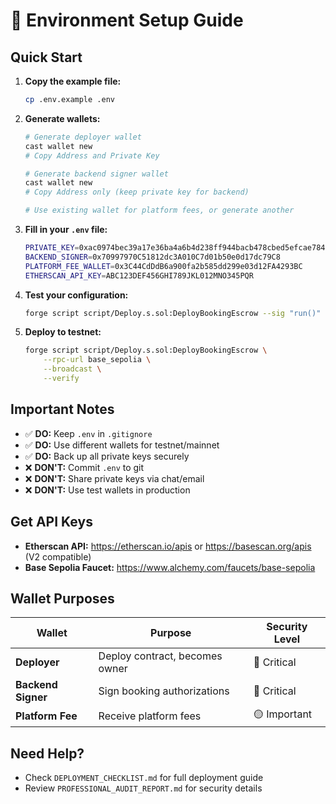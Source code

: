 # 🔧 Environment Setup Guide

## Quick Start

1. **Copy the example file:**
   ```bash
   cp .env.example .env
   ```

2. **Generate wallets:**
   ```bash
   # Generate deployer wallet
   cast wallet new
   # Copy Address and Private Key

   # Generate backend signer wallet  
   cast wallet new
   # Copy Address only (keep private key for backend)

   # Use existing wallet for platform fees, or generate another
   ```

3. **Fill in your `.env` file:**
   ```bash
   PRIVATE_KEY=0xac0974bec39a17e36ba4a6b4d238ff944bacb478cbed5efcae784d7bf4f2ff80
   BACKEND_SIGNER=0x70997970C51812dc3A010C7d01b50e0d17dc79C8
   PLATFORM_FEE_WALLET=0x3C44CdDdB6a900fa2b585dd299e03d12FA4293BC
   ETHERSCAN_API_KEY=ABC123DEF456GHI789JKL012MNO345PQR
   ```

4. **Test your configuration:**
   ```bash
   forge script script/Deploy.s.sol:DeployBookingEscrow --sig "run()" -vv
   ```

5. **Deploy to testnet:**
   ```bash
   forge script script/Deploy.s.sol:DeployBookingEscrow \
       --rpc-url base_sepolia \
       --broadcast \
       --verify
   ```

## Important Notes

- ✅ **DO:** Keep `.env` in `.gitignore`
- ✅ **DO:** Use different wallets for testnet/mainnet
- ✅ **DO:** Back up all private keys securely
- ❌ **DON'T:** Commit `.env` to git
- ❌ **DON'T:** Share private keys via chat/email
- ❌ **DON'T:** Use test wallets in production

## Get API Keys

- **Etherscan API:** https://etherscan.io/apis or https://basescan.org/apis (V2 compatible)
- **Base Sepolia Faucet:** https://www.alchemy.com/faucets/base-sepolia

## Wallet Purposes

| Wallet | Purpose | Security Level |
|--------|---------|----------------|
| **Deployer** | Deploy contract, becomes owner | 🔴 Critical |
| **Backend Signer** | Sign booking authorizations | 🔴 Critical |
| **Platform Fee** | Receive platform fees | 🟡 Important |

## Need Help?

- Check `DEPLOYMENT_CHECKLIST.md` for full deployment guide
- Review `PROFESSIONAL_AUDIT_REPORT.md` for security details
